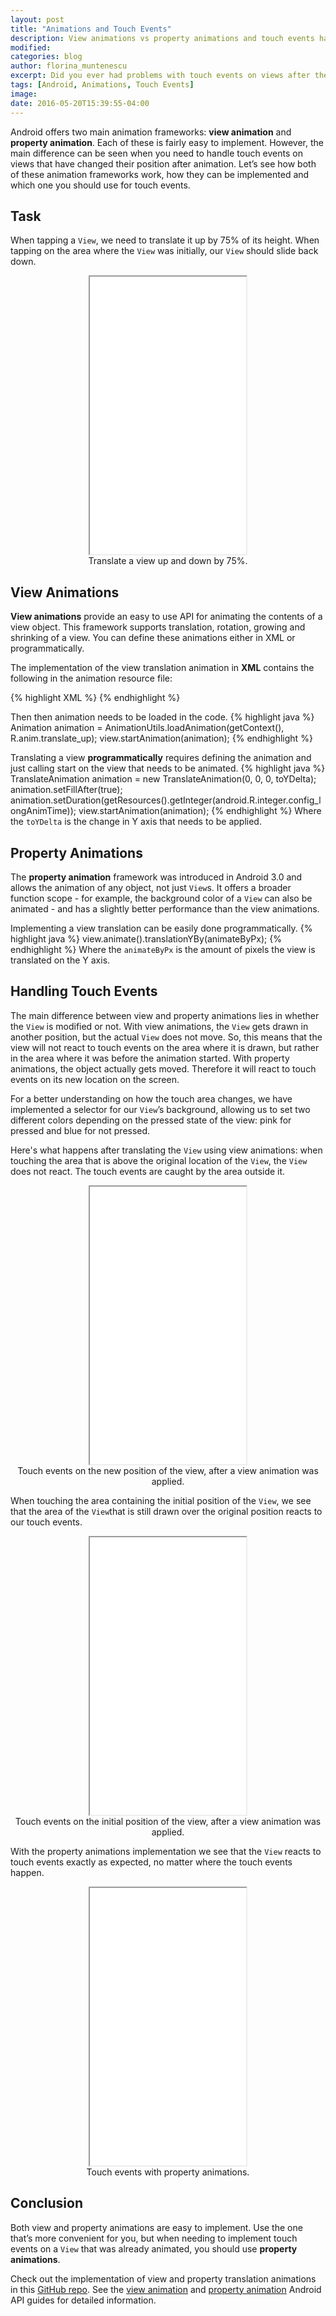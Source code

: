 ```yaml
---
layout: post
title: "Animations and Touch Events"
description: View animations vs property animations and touch events handling
modified:
categories: blog
author: florina_muntenescu
excerpt: Did you ever had problems with touch events on views after they were animated? Here's why.
tags: [Android, Animations, Touch Events]
image:
date: 2016-05-20T15:39:55-04:00
---
```


Android offers two main animation frameworks: **view animation** and **property animation**. Each of these is fairly easy to implement. However, the main difference can be seen when you need to handle touch events on views that have changed their position after animation. Let’s see how both of these animation frameworks work, how they can be implemented and which one you should use for touch events.

## Task
When tapping a ``View``, we need to translate it up by 75% of its height. When tapping on the area where the ``View`` was initially, our ``View`` should slide back down.

<center>
<iframe width="250" height="444" src="/videos/animations_touch/slide_animations.mp4"></iframe>
<figcaption>Translate a view up and down by 75%.</figcaption>
</center>

## View Animations

**View animations** provide an easy to use API for animating the contents of a view object. This framework supports translation, rotation, growing and shrinking of a view. You can define these animations either in XML or programmatically.

The implementation of the view translation animation in **XML** contains the following in the animation resource file:

{% highlight XML %}
<set android:fillAfter="true"
     android:shareInterpolator="false">
    <translate
        android:duration="@android:integer/config_longAnimTime"
        android:fromAlpha="0.0"
        android:fromXDelta="0%"
        android:fromYDelta="0%"
        android:toAlpha="1.0"
        android:toXDelta="0%"
        android:toYDelta="-75%" />
</set>
{% endhighlight %}

Then then animation needs to be loaded in the code.
{% highlight java %}
Animation animation = AnimationUtils.loadAnimation(getContext(), R.anim.translate_up);
view.startAnimation(animation);
{% endhighlight %}

Translating a view **programmatically** requires defining the animation and just calling start on the view that needs to be animated.
{% highlight java %}
TranslateAnimation animation = new TranslateAnimation(0, 0, 0, toYDelta);
animation.setFillAfter(true);
animation.setDuration(getResources().getInteger(android.R.integer.config_longAnimTime));
view.startAnimation(animation);
{% endhighlight %}
Where the ``toYDelta`` is the change in Y axis that needs to be applied.

## Property Animations

The **property animation** framework was introduced in Android 3.0 and allows the animation of any object, not just ``View``s. It offers a broader function scope - for example, the background color of a ``View`` can also be animated - and has a slightly better performance than the view animations.

Implementing a view translation can be easily done programmatically.
{% highlight java %}
view.animate().translationYBy(animateByPx);
{% endhighlight %}
Where the ``animateByPx`` is the amount of pixels the view is translated on the Y axis.

## Handling Touch Events

The main difference between view and property animations lies in whether the ``View`` is modified or not. With view animations, the ``View`` gets drawn in another position, but the actual ``View`` does not move. So, this means that the view will not react to touch events on the area where it is drawn, but rather in the area where it was before the animation started.
With property animations, the object actually gets moved. Therefore it will react to touch events on its new location on the screen.

For a better understanding on how the touch area changes, we have implemented a selector for our ``View``’s background, allowing us to set two different colors depending on the pressed state of the view: pink for pressed and blue for not pressed.

Here's what happens after translating the ``View`` using view animations: when touching the area that is above the original location of the ``View``, the ``View`` does not react. The touch events are caught by the area outside it.
<center>
<iframe width="250" height="444" src="/videos/animations_touch/view_animation_touch_outside.mp4"></iframe>
<figcaption>Touch events on the new position of the view, after a view animation was applied.</figcaption>
</center>

When touching the area containing the initial position of the ``View``, we see that the area of the ``View``that is still drawn over the original position reacts to our touch events.
<center>
<iframe width="250" height="444" src="/videos/animations_touch/view_animation_touch_old_location.mp4"></iframe>
<figcaption>Touch events on the initial position of the view, after a view animation was applied.</figcaption>
</center>

With the property animations implementation we see that the ``View`` reacts to touch events exactly as expected, no matter where the touch events happen.
<center>
<iframe width="250" height="444" src="/videos/animations_touch/property_animation.mp4"></iframe>
<figcaption>Touch events with property animations.</figcaption>
</center>

## Conclusion

Both view and property animations are easy to implement. Use the one that’s more convenient for you, but when needing to implement touch events on a ``View`` that was already animated, you should use **property animations**.

Check out the implementation of view and property translation animations in this <a href="https://github.com/florina-muntenescu/Playground">GitHub repo</a>.
See the <a href="https://developer.android.com/guide/topics/graphics/view-animation.html">view animation</a> and <a href="https://developer.android.com/guide/topics/graphics/prop-animation.html">property animation</a> Android API guides for detailed information.    
